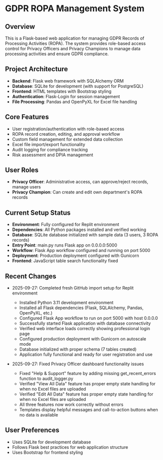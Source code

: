 # GDPR ROPA Management System

## Overview
This is a Flask-based web application for managing GDPR Records of Processing Activities (ROPA). The system provides role-based access control for Privacy Officers and Privacy Champions to manage data processing activities and ensure GDPR compliance.

## Project Architecture
- **Backend**: Flask web framework with SQLAlchemy ORM
- **Database**: SQLite for development (with support for PostgreSQL)
- **Frontend**: HTML templates with Bootstrap styling
- **Authentication**: Flask-Login for session management
- **File Processing**: Pandas and OpenPyXL for Excel file handling

## Core Features
- User registration/authentication with role-based access
- ROPA record creation, editing, and approval workflow
- Custom field management for extended data collection
- Excel file import/export functionality
- Audit logging for compliance tracking
- Risk assessment and DPIA management

## User Roles
- **Privacy Officer**: Administrative access, can approve/reject records, manage users
- **Privacy Champion**: Can create and edit own department's ROPA records

## Current Setup Status
- **Environment**: Fully configured for Replit environment
- **Dependencies**: All Python packages installed and verified working
- **Database**: SQLite database initialized with sample data (3 users, 3 ROPA records)
- **Entry Point**: main.py runs Flask app on 0.0.0.0:5000
- **Workflow**: Flask App workflow configured and running on port 5000
- **Deployment**: Production deployment configured with Gunicorn
- **Frontend**: JavaScript table search functionality fixed

## Recent Changes
- 2025-09-27: Completed fresh GitHub import setup for Replit environment
  - Installed Python 3.11 development environment
  - Installed all Flask dependencies (Flask, SQLAlchemy, Pandas, OpenPyXL, etc.)
  - Configured Flask App workflow to run on port 5000 with host 0.0.0.0
  - Successfully started Flask application with database connectivity
  - Verified web interface loads correctly showing professional login page
  - Configured production deployment with Gunicorn on autoscale mode
  - Database initialized with proper schema (7 tables created)
  - Application fully functional and ready for user registration and use

- 2025-09-27: Fixed Privacy Officer dashboard functionality issues
  - Fixed "Help & Support" feature by adding missing get_recent_errors function to audit_logger.py
  - Verified "View All Data" feature has proper empty state handling for when no Excel files are uploaded
  - Verified "Edit All Data" feature has proper empty state handling for when no Excel files are uploaded
  - All three features now work correctly without errors
  - Templates display helpful messages and call-to-action buttons when no data is available

## User Preferences
- Uses SQLite for development database
- Follows Flask best practices for web application structure
- Uses Bootstrap for frontend styling